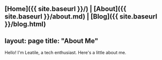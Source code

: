 [Home]({{ site.baseurl }}/) | [About]({{ site.baseurl }}/about.md) | [Blog]({{ site.baseurl }}/blog.html)
---
layout: page
title: "About Me"
---

Hello! I'm Leatile, a tech enthusiast. Here's a little about me.


